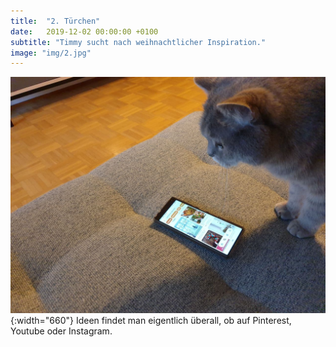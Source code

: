 ```yaml
---
title:  "2. Türchen"
date:   2019-12-02 00:00:00 +0100
subtitle: "Timmy sucht nach weihnachtlicher Inspiration."
image: "img/2.jpg"
---
```


![Timmy](../img/2.jpg){:width="660"}
Ideen findet man eigentlich überall, ob auf Pinterest, Youtube oder Instagram.